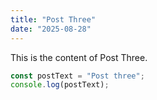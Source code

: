 ```yaml
---
title: "Post Three"
date: "2025-08-28"
---
```


This is the content of Post Three.

```js
const postText = "Post three";
console.log(postText);
```
